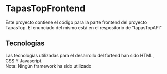 # TapasTopFrontend
Este proyecto contiene el código para la parte frontend del proyecto TapasTop. El enunciado del mismo está en el respositorio de "tapasTopAPI"
## Tecnologías
Las tecnologías utilizadas para el desarrollo del fortend han sido HTML, CSS Y Javascript. <br>
Nota: Ningún framework ha sido utilizado

